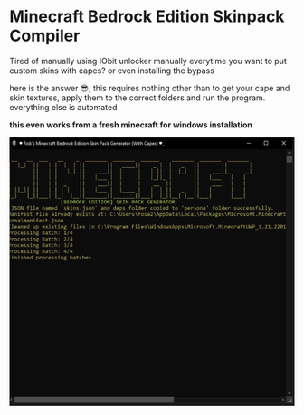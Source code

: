 # Minecraft Bedrock Edition Skinpack Compiler

Tired of manually using IObit unlocker manually everytime you want to put custom skins with capes? or even installing the bypass

here is the answer 😎, this requires nothing other than to get your cape and skin textures, apply them to the correct folders and run the program. 
everything else is automated

**this even works from a fresh minecraft for windows installation**

![Screenshot](screenshot.png)
